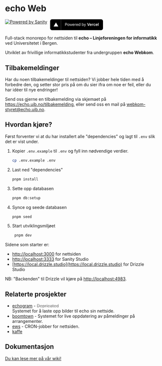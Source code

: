# echo Web

<div aling="center" style="display: flex;gap: 10px; margin: 10px auto;">
  <a href="https://sanity.io" target="_blank" rel="noopener">
    <img src="https://cdn.sanity.io/images/3do82whm/next/51af00784c5addcf63ae7f0c416756acca7e63ac-353x71.svg?dl=sanity-logo.svg" width="180" alt="Powered by Sanity" />
  </a>

  <a href="https://vercel.com/?utm_source=echo-webkom&utm_campaign=oss" target="_blank" rel="noopener">
    <img src=".github/powered-by-vercel.svg" width="175" alt="Powered by Vercel" />
  </a>
</div>

Full-stack monorepo for nettsiden til **echo – Linjeforeningen for informatikk** ved Universitetet i Bergen.

Utviklet av frivillige informatikkstudenter fra undergruppen **echo Webkom**.

## Tilbakemeldinger

Har du noen tilbakemeldinger til nettsiden?
Vi jobber hele tiden med å forbedre den,
og setter stor pris på om du sier ifra om noe er feil,
eller du har idéer til nye endringer!

Send oss gjerne en tilbakemelding via skjemaet på https://echo.uib.no/tilbakemelding,
eller send oss en mail på [webkom-styret@echo.uib.no](mailto:webkom-styret@echo.uib.no).

## Hvordan kjøre?

Først forventer vi at du har installert alle "dependencies" og lagt til `.env` slik det er vist under.

1. Kopier `.env.example` til `.env` og fyll inn nødvendige verdier.

   ```sh
   cp .env.example .env
   ```

1. Last ned "dependencies"

   ```sh
   pnpm install
   ```

1. Sette opp databasen

   ```sh
   pnpm db:setup
   ```

1. Synce og seede databasen

   ```sh
   pnpm seed
   ```

1. Start utviklingsmiljøet

   ```sh
    pnpm dev
   ```

Sidene som starter er:

- [http://localhost:3000](http://localhost:3000) for nettsiden
- [http://localhost:3333](http://localhost:3333) for Sanity Studio
- [https://local.drizzle.studio](https://local.drizzle.studio) for Drizzle Studio

NB: "Backenden" til Drizzle vil kjøre på [http://localhost:4983](http://localhost:4983).

## Relaterte prosjekter

- [echogram](https://github.com/echo-webkom/echo-images) - <span style="color: gray; text-decoration: line-through;">Depricated</span><br/> Systemet for å laste opp bilder til echo sin nettside.
- [boomtown](https://github.com/echo-webkom/boomtown) - Systemet for live oppdatering av påmeldinger på arrangementer.
- [ews](https://github.com/echo-webkom/ews) - CRON-jobber for nettsiden.
- [kaffe](https://github.com/echo-webkom/kaffe)

## Dokumentasjon

[Du kan lese mer på vår wiki!](https://docs.echo-webkom.no)

